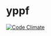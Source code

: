 # yppf

[![Code Climate](https://codeclimate.com/github/elenasd12/yppf/badges/gpa.svg)](https://codeclimate.com/github/elenasd12/yppf)
